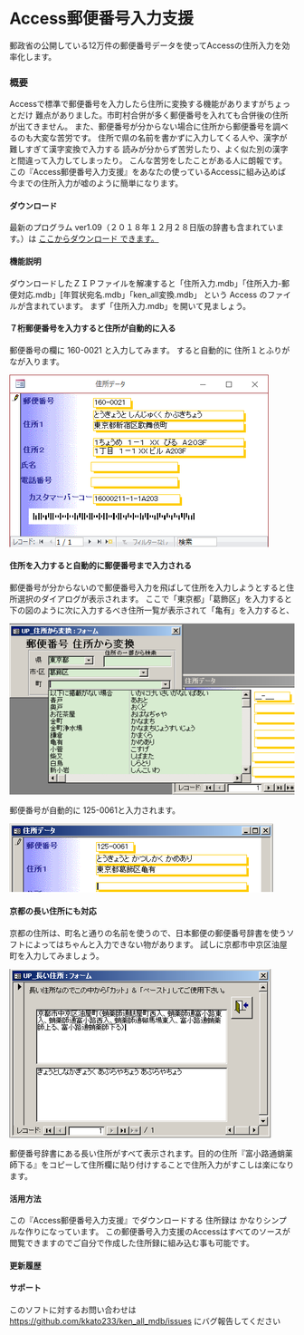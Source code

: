 ﻿Access郵便番号入力支援
===========

郵政省の公開している12万件の郵便番号データを使ってAccessの住所入力を効率化します。

### 概要

Accessで標準で郵便番号を入力したら住所に変換する機能がありますがちょっとだけ 難点がありました。市町村合併が多く郵便番号を入れても合併後の住所が出てきません。 また、郵便番号が分からない場合に住所から郵便番号を調べるのも大変な苦労です。 住所で県の名前を書かずに入力してくる人や、漢字が難しすぎて漢字変換で入力する 読みが分からず苦労したり、よく似た別の漢字と間違って入力してしまったり。 こんな苦労をしたことがある人に朗報です。 この『Access郵便番号入力支援』をあなたの使っているAccessに組み込めば 今までの住所入力が嘘のように簡単になります。 

#### ダウンロード

最新のプログラム ver1.09（２０１８年１２月２８日版の辞書も含まれています。）は 
[ここからダウンロード できます。]( https://github.com/kkato233/ken_all_mdb/releases )

#### 機能説明

ダウンロードしたＺＩＰファイルを解凍すると「住所入力.mdb」「住所入力-郵便対応.mdb」[年賀状宛名.mdb」「ken_all変換.mdb」
という Access のファイルが含まれています。
まず「住所入力.mdb」を開いて見ましょう。 

#### ７桁郵便番号を入力すると住所が自動的に入る

郵便番号の欄に 160-0021 と入力してみます。
すると自動的に 住所１とふりがなが入ります。 


![７桁郵便番号を入力すると住所が自動的に入る](./html/img/kenall1.png?raw=true )

#### 住所を入力すると自動的に郵便番号まで入力される

郵便番号が分からないので郵便番号入力を飛ばして住所を入力しようとすると住所選択のダイアログが表示されます。
ここで「東京都」「葛飾区」を入力すると下の図のように次に入力するべき住所一覧が表示されて「亀有」を入力すると、

![住所を入力すると自動的に郵便番号まで入力される](./html/img/kenall2.png?raw=true )


郵便番号が自動的に 125-0061と入力されます。

![郵便番号が自動的に入力される](./html/img/kenall3.png?raw=true )

#### 京都の長い住所にも対応

京都の住所は、町名と通りの名前を使うので、日本郵便の郵便番号辞書を使うソフトによってはちゃんと入力できない物があります。
 試しに京都市中京区油屋町を入力してみましょう。

![京都の長い住所も大丈夫](./html/img/kenall4.png?raw=true )

郵便番号辞書にある長い住所がすべて表示されます。目的の住所『富小路通蛸薬師下る』をコピーして住所欄に貼り付けすることで住所入力がすこしは楽になります。


#### 活用方法

この『Access郵便番号入力支援』でダウンロードする 住所録は かなりシンプルな作りになっています。 
この郵便番号入力支援のAccessはすべてのソースが閲覧できますのでご自分で作成した住所録に組み込む事も可能です。 

#### 更新履歴


#### サポート

このソフトに対するお問い合わせは
 https://github.com/kkato233/ken_all_mdb/issues
 にバグ報告してください

